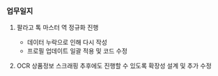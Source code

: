### 업무일지

1. 팔라고 톡 마스터 역 정규화 진행

   - 데이터 누락으로 인해 다시 작성
   - 프로필 업데이트 일괄 적용 및 코드 수정

2. OCR 상품정보 스크래핑 추후에도 진행할 수 있도록 확장성 설계 및 추가 수정
